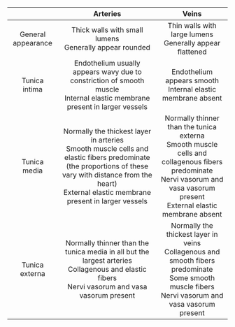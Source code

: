 |  | Arteries | Veins |
|:-:|:-:|:-:|
| General appearance | Thick walls with small lumens <br />Generally appear rounded | Thin walls with large lumens <br />Generally appear flattened |
| Tunica intima | Endothelium usually appears wavy due to constriction of smooth muscle <br />Internal elastic membrane present in larger vessels | Endothelium appears smooth <br />Internal elastic membrane absent |
| Tunica media | Normally the thickest layer in arteries <br />Smooth muscle cells and elastic fibers predominate (the proportions of these vary with distance from the heart) <br />External elastic membrane present in larger vessels | Normally thinner than the tunica externa <br />Smooth muscle cells and collagenous fibers predominate <br />Nervi vasorum and vasa vasorum present <br />External elastic membrane absent |
| Tunica externa |  Normally thinner than the tunica media in all but the largest arteries <br />Collagenous and elastic fibers <br />Nervi vasorum and vasa vasorum present |  Normally the thickest layer in veins <br />Collagenous and smooth fibers predominate <br />Some smooth muscle fibers <br />Nervi vasorum and vasa vasorum present  |
